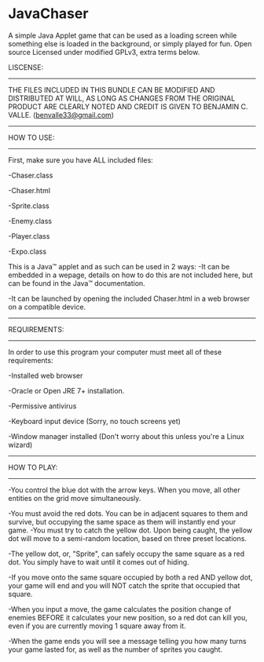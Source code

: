 # JavaChaser
A simple Java Applet game that can be used as a loading screen while something else is loaded in the background, or simply played for fun. Open source Licensed under modified GPLv3, extra terms below.

LISCENSE:
********
THE FILES INCLUDED IN THIS BUNDLE CAN BE MODIFIED AND DISTRIBUTED AT WILL, AS LONG AS CHANGES FROM THE
ORIGINAL PRODUCT ARE CLEARLY NOTED AND CREDIT IS GIVEN TO BENJAMIN C. VALLE. (benvalle33@gmail.com)

**********
HOW TO USE:
**********
First, make sure you have ALL included files:

-Chaser.class

-Chaser.html

-Sprite.class

-Enemy.class

-Player.class

-Expo.class


This is a Java™ applet and as such can be used in 2 ways:
-It can be embedded in a wepage, details on how to do this are not included here, but can be found in the Java™
 documentation.
 
-It can be launched by opening the included Chaser.html in a web browser on a compatible device.

************
REQUIREMENTS:
************
In order to use this program your computer must meet all of these requirements:

-Installed web browser

-Oracle or Open JRE 7+ installation.

-Permissive antivirus

-Keyboard input device (Sorry, no touch screens yet)

-Window manager installed (Don't worry about this unless you're a Linux wizard)

***********
HOW TO PLAY:
***********
-You control the blue dot with the arrow keys. When you move, all other entities on the grid move simultaneously.

-You must avoid the red dots. You can be in adjacent squares to them and survive, but occupying the same space as them
 will instantly end your game.
-You must try to catch the yellow dot. Upon being caught, the yellow dot will move to a semi-random location, based
 on three preset locations.

-The yellow dot, or, "Sprite", can safely occupy the same square as a red dot. You simply have to wait until it comes out
 of hiding.

-If you move onto the same square occupied by both a red AND yellow dot, your game will end and you will NOT catch the sprite
 that occupied that square.

-When you input a move, the game calculates the position change of enemies BEFORE it calculates your new position, so a red dot can
 kill you, even if you are currently moving 1 square away from it.

-When the game ends you will see a message telling you how many turns your game lasted for, as well as the number of sprites
 you caught.
